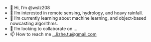 - 👋 Hi, I’m @wslz208
- 👀 I’m interested in remote sensing, hydrology, and heavy rainfall. 
- 🌱 I’m currently learning about machine learning, and object-based nowcasting algorithms.
- 💞️ I’m looking to collaborate on ...
- 📫 How to reach me ...lizhe.tu@gmail.com

<!---
wslz208/wslz208 is a ✨ special ✨ repository because its `README.md` (this file) appears on your GitHub profile.
You can click the Preview link to take a look at your changes.
--->
